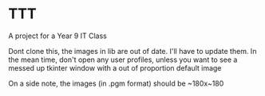 # TTT
A project for a Year 9 IT Class

Dont clone this, the images in lib are out of date. I'll have to update them.
In the mean time, don't open any user profiles, unless you want to see a messed up tkinter window with a out of proportion default image

On a side note, the images (in .pgm format) should be ~180x~180
